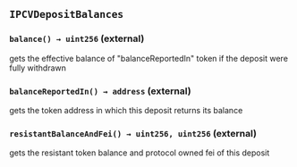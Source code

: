 ## `IPCVDepositBalances`






### `balance() → uint256` (external)

gets the effective balance of "balanceReportedIn" token if the deposit were fully withdrawn



### `balanceReportedIn() → address` (external)

gets the token address in which this deposit returns its balance



### `resistantBalanceAndFei() → uint256, uint256` (external)

gets the resistant token balance and protocol owned fei of this deposit






